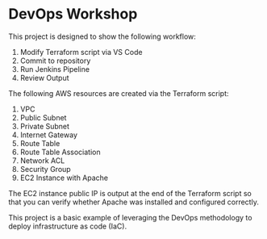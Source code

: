 # DevOps Workshop

This project is designed to show the following workflow:
1. Modify Terraform script via VS Code
2. Commit to repository
3. Run Jenkins Pipeline
4. Review Output

The following AWS resources are created via the Terraform script:
1. VPC
2. Public Subnet
3. Private Subnet
4. Internet Gateway
5. Route Table
6. Route Table Association
7. Network ACL
8. Security Group
9. EC2 Instance with Apache

The EC2 instance public IP is output at the end of the Terraform script so that you can verify whether Apache was installed and configured correctly.

This project is a basic example of leveraging the DevOps methodology to deploy infrastructure as code (IaC).
